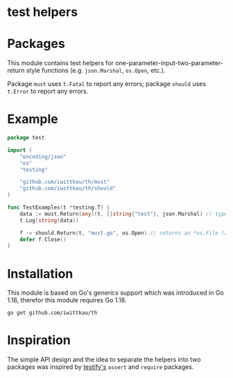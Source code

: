 test helpers
====

# Packages

This module contains test helpers for one-parameter-input-two-parameter-return style functions (e.g. `json.Marshal`, `os.Open`, etc.).

Package `must` uses `t.Fatal` to report any errors; package `should` uses `t.Error` to report any errors.

# Example

```go
package test

import (
	"encoding/json"
	"os"
	"testing"

	"github.com/iwittkau/th/must"
	"github.com/iwittkau/th/should"
)

func TestExamples(t *testing.T) {
	data := must.Return[any](t, []string{"test"}, json.Marshal) // type of input must be passed; return type []byte automatically inferred
	t.Log(string(data))

	f := should.Return(t, "must.go", os.Open) // returns an *os.File (automatically inferred)
	defer f.Close()
}
```

# Installation

This module is based on Go's generics support which was introduced in Go 1.18, therefor this module requires Go 1.18.

```
go get github.com/iwittkau/th
```

# Inspiration

The simple API design and the idea to separate the helpers into two packages was inspired by [testify's](https://github.com/stretchr/testify) `assert` and `require` packages.
